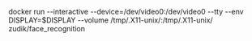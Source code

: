 docker run --interactive --device=/dev/video0:/dev/video0 --tty --env DISPLAY=$DISPLAY --volume /tmp/.X11-unix/:/tmp/.X11-unix/ zudik/face_recognition

